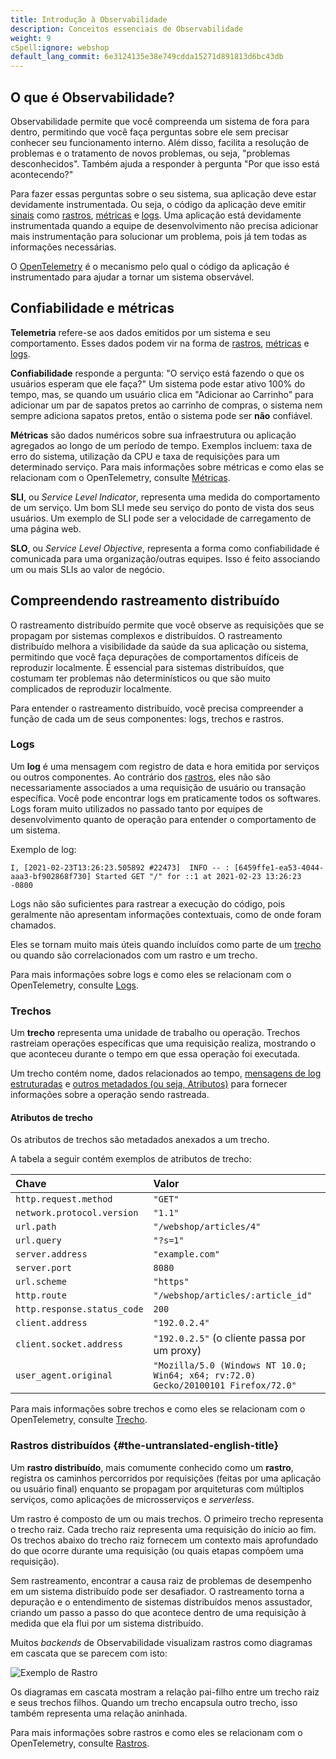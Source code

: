```yaml
---
title: Introdução à Observabilidade
description: Conceitos essenciais de Observabilidade
weight: 9
cSpell:ignore: webshop
default_lang_commit: 6e3124135e38e749cdda15271d891813d6bc43db
---
```


## O que é Observabilidade?

Observabilidade permite que você compreenda um sistema de fora para dentro,
permitindo que você faça perguntas sobre ele sem precisar conhecer seu
funcionamento interno. Além disso, facilita a resolução de problemas e o
tratamento de novos problemas, ou seja, "problemas desconhecidos". Também ajuda
a responder à pergunta "Por que isso está acontecendo?"

Para fazer essas perguntas sobre o seu sistema, sua aplicação deve estar
devidamente instrumentada. Ou seja, o código da aplicação deve emitir
[sinais](/docs/concepts/signals/) como
[rastros](/docs/concepts/signals/traces/),
[métricas](/docs/concepts/signals/metrics/) e
[logs](/docs/concepts/signals/logs/). Uma aplicação está devidamente
instrumentada quando a equipe de desenvolvimento não precisa adicionar mais
instrumentação para solucionar um problema, pois já tem todas as informações
necessárias.

O [OpenTelemetry](/docs/what-is-opentelemetry/) é o mecanismo pelo qual o código
da aplicação é instrumentado para ajudar a tornar um sistema observável.

## Confiabilidade e métricas

**Telemetria** refere-se aos dados emitidos por um sistema e seu comportamento.
Esses dados podem vir na forma de [rastros](/docs/concepts/signals/traces/),
[métricas](/docs/concepts/signals/metrics/) e
[logs](/docs/concepts/signals/logs/).

**Confiabilidade** responde a pergunta: "O serviço está fazendo o que os
usuários esperam que ele faça?" Um sistema pode estar ativo 100% do tempo, mas,
se quando um usuário clica em "Adicionar ao Carrinho" para adicionar um par de
sapatos pretos ao carrinho de compras, o sistema nem sempre adiciona sapatos
pretos, então o sistema pode ser **não** confiável.

**Métricas** são dados numéricos sobre sua infraestrutura ou aplicação agregados
ao longo de um período de tempo. Exemplos incluem: taxa de erro do sistema,
utilização da CPU e taxa de requisições para um determinado serviço. Para mais
informações sobre métricas e como elas se relacionam com o OpenTelemetry,
consulte [Métricas](/docs/concepts/signals/metrics/).

**SLI**, ou _Service Level Indicator_, representa uma medida do comportamento de
um serviço. Um bom SLI mede seu serviço do ponto de vista dos seus usuários. Um
exemplo de SLI pode ser a velocidade de carregamento de uma página web.

**SLO**, ou _Service Level Objective_, representa a forma como confiabilidade é
comunicada para uma organização/outras equipes. Isso é feito associando um ou
mais SLIs ao valor de negócio.

## Compreendendo rastreamento distribuído

O rastreamento distribuído permite que você observe as requisições que se
propagam por sistemas complexos e distribuídos. O rastreamento distribuído
melhora a visibilidade da saúde da sua aplicação ou sistema, permitindo que você
faça depurações de comportamentos difíceis de reproduzir localmente. É essencial
para sistemas distribuídos, que costumam ter problemas não determinísticos ou
que são muito complicados de reproduzir localmente.

Para entender o rastreamento distribuído, você precisa compreender a função de
cada um de seus componentes: logs, trechos e rastros.

### Logs

Um **log** é uma mensagem com registro de data e hora emitida por serviços ou
outros componentes. Ao contrário dos [rastros](#distributed-traces), eles não
são necessariamente associados a uma requisição de usuário ou transação
específica. Você pode encontrar logs em praticamente todos os softwares. Logs
foram muito utilizados no passado tanto por equipes de desenvolvimento quanto de
operação para entender o comportamento de um sistema.

Exemplo de log:

```text
I, [2021-02-23T13:26:23.505892 #22473]  INFO -- : [6459ffe1-ea53-4044-aaa3-bf902868f730] Started GET "/" for ::1 at 2021-02-23 13:26:23 -0800
```

Logs não são suficientes para rastrear a execução do código, pois geralmente não
apresentam informações contextuais, como de onde foram chamados.

Eles se tornam muito mais úteis quando incluídos como parte de um
[trecho](#spans) ou quando são correlacionados com um rastro e um trecho.

Para mais informações sobre logs e como eles se relacionam com o OpenTelemetry,
consulte [Logs](/docs/concepts/signals/logs/).

### Trechos

Um **trecho** representa uma unidade de trabalho ou operação. Trechos rastreiam
operações específicas que uma requisição realiza, mostrando o que aconteceu
durante o tempo em que essa operação foi executada.

Um trecho contém nome, dados relacionados ao tempo,
[mensagens de log estruturadas](/docs/concepts/signals/traces/#span-events) e
[outros metadados (ou seja, Atributos)](/docs/concepts/signals/traces/#attributes)
para fornecer informações sobre a operação sendo rastreada.

#### Atributos de trecho

Os atributos de trechos são metadados anexados a um trecho.

A tabela a seguir contém exemplos de atributos de trecho:

| Chave                       | Valor                                                                              |
| :-------------------------- | :--------------------------------------------------------------------------------- |
| `http.request.method`       | `"GET"`                                                                            |
| `network.protocol.version`  | `"1.1"`                                                                            |
| `url.path`                  | `"/webshop/articles/4"`                                                            |
| `url.query`                 | `"?s=1"`                                                                           |
| `server.address`            | `"example.com"`                                                                    |
| `server.port`               | `8080`                                                                             |
| `url.scheme`                | `"https"`                                                                          |
| `http.route`                | `"/webshop/articles/:article_id"`                                                  |
| `http.response.status_code` | `200`                                                                              |
| `client.address`            | `"192.0.2.4"`                                                                      |
| `client.socket.address`     | `"192.0.2.5"` (o cliente passa por um proxy)                                       |
| `user_agent.original`       | `"Mozilla/5.0 (Windows NT 10.0; Win64; x64; rv:72.0) Gecko/20100101 Firefox/72.0"` |

Para mais informações sobre trechos e como eles se relacionam com o
OpenTelemetry, consulte [Trecho](/docs/concepts/signals/traces/#spans).

### Rastros distribuídos {#the-untranslated-english-title}

Um **rastro distribuído**, mais comumente conhecido como um **rastro**, registra
os caminhos percorridos por requisições (feitas por uma aplicação ou usuário
final) enquanto se propagam por arquiteturas com múltiplos serviços, como
aplicações de microsserviços e _serverless_.

Um rastro é composto de um ou mais trechos. O primeiro trecho representa o
trecho raiz. Cada trecho raiz representa uma requisição do início ao fim. Os
trechos abaixo do trecho raiz fornecem um contexto mais aprofundado do que
ocorre durante uma requisição (ou quais etapas compõem uma requisição).

Sem rastreamento, encontrar a causa raiz de problemas de desempenho em um
sistema distribuído pode ser desafiador. O rastreamento torna a depuração e o
entendimento de sistemas distribuídos menos assustador, criando um passo a passo
do que acontece dentro de uma requisição à medida que ela flui por um sistema
distribuído.

Muitos _backends_ de Observabilidade visualizam rastros como diagramas em
cascata que se parecem com isto:

![Exemplo de Rastro](/img/waterfall-trace.svg 'Diagrama em cascata de rastreamento')

Os diagramas em cascata mostram a relação pai-filho entre um trecho raiz e seus
trechos filhos. Quando um trecho encapsula outro trecho, isso também representa
uma relação aninhada.

Para mais informações sobre rastros e como eles se relacionam com o
OpenTelemetry, consulte [Rastros](/docs/concepts/signals/traces/).
